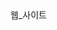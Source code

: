 <!DOCTYPE html>
<html lang="ko">
<head>
    <meta charset="UTF-8">
    <meta name="viewport" content="width=device-width, initial-scale=1.0">
    <title>웹_사이트</title>
</head>
<body>
    웹_사이트
</body>
</html>
